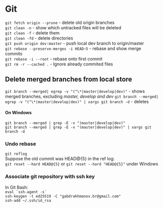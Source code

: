 # Git

`git fetch origin --prune` - delete old origin branches  
`git clean -n` - show which untracked files will be deleted  
`git clean -f` - delete them  
`git clean -fd` - delete directories  
`git push origin dev:master` - push local dev branch to origin/master  
`git rebase --preserve-merges -i HEAD~5` - rebase and show merge commits  
`git rebase -i --root` - rebase onto first commit  
`git rm -r --cached .` - Ignore already commited files

## Delete merged branches from local store

`git branch --merged| egrep -v "(^\*|master|develop|dev)"` - shows merged branches, excluding _master, develop and dev_
`git branch --merged| egrep -v "(^\*|master|develop|dev)" | xargs git branch -d` - deletes

#### On Windows

`git branch --merged | grep -E -v "(master|develop|dev)"`  
`git branch --merged | grep -E -v "(master|develop|dev)" | xargs git branch -d`

### Undo rebase

`git reflog`  
Suppose the old commit was HEAD@{5} in the ref log:  
`git reset --hard HEAD@{5}` or `git reset --hard "HEAD@{5}"` under Windows

### Associate git repository with ssh key

In Git Bash:  
`` eval `ssh-agent -s`  ``    
`ssh-keygen -t ed25519 -C "gabdrakhmanov.br@gmail.com"`  
`ssh-add ~/.ssh/id_rsa`
